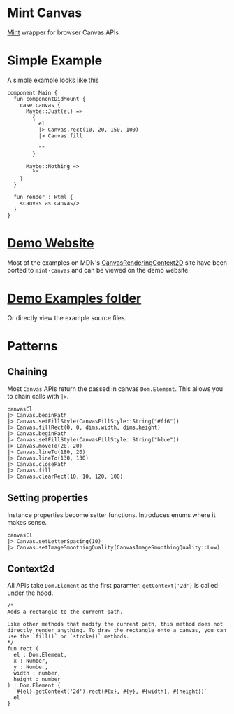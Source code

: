 # Mint Canvas

[Mint](https://mint-lang.com/) wrapper for browser Canvas APIs

# Simple Example

A simple example looks like this

```mint
component Main {
  fun componentDidMount {
    case canvas {
      Maybe::Just(el) =>
        {
          el
          |> Canvas.rect(10, 20, 150, 100)
          |> Canvas.fill

          ""
        }

      Maybe::Nothing =>
        ""
    }
  }

  fun render : Html {
    <canvas as canvas/>
  }
}
```

# [Demo Website](https://mint-canvas.netlify.app/)

Most of the examples on MDN's [CanvasRenderingContext2D](https://developer.mozilla.org/en-US/docs/Web/API/CanvasRenderingContext2D/) site have been ported to `mint-canvas` and can be viewed on the demo website.

# [Demo Examples folder](/example/source/examples/)

Or directly view the example source files.

# Patterns

## Chaining

Most `Canvas` APIs return the passed in canvas `Dom.Element`. This allows you to chain calls with `|>`.

```mint
canvasEl
|> Canvas.beginPath
|> Canvas.setFillStyle(CanvasFillStyle::String("#ff6"))
|> Canvas.fillRect(0, 0, dims.width, dims.height)
|> Canvas.beginPath
|> Canvas.setFillStyle(CanvasFillStyle::String("blue"))
|> Canvas.moveTo(20, 20)
|> Canvas.lineTo(180, 20)
|> Canvas.lineTo(130, 130)
|> Canvas.closePath
|> Canvas.fill
|> Canvas.clearRect(10, 10, 120, 100)
```

## Setting properties

Instance properties become setter functions. Introduces enums where it makes sense.

```mint
canvasEl
|> Canvas.setLetterSpacing(10)
|> Canvas.setImageSmoothingQuality(CanvasImageSmoothingQuality::Low)
```

## Context2d

All APIs take `Dom.Element` as the first paramter. `getContext('2d')` is called under the hood.

```mint
/*
Adds a rectangle to the current path.

Like other methods that modify the current path, this method does not directly render anything. To draw the rectangle onto a canvas, you can use the `fill()` or `stroke()` methods.
*/
fun rect (
  el : Dom.Element,
  x : Number,
  y : Number,
  width : number,
  height : number
) : Dom.Element {
  `#{el}.getContext('2d').rect(#{x}, #{y}, #{width}, #{height})`
  el
}
```
